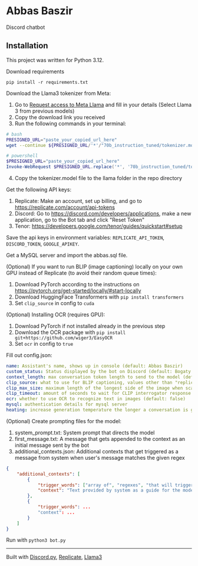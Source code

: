 # Abbas Baszir
Discord chatbot
## Installation
This project was written for Python 3.12.

Download requirements
```
pip install -r requirements.txt
```

Download the Llama3 tokenizer from Meta:
1. Go to [Request access to Meta Llama](https://llama.meta.com/llama-downloads) and fill in your details (Select Llama 3 from previous models)
2. Copy the download link you received
3. Run the following commands in your terminal:
```bash
# bash
PRESIGNED_URL="paste_your_copied_url_here"
wget --continue ${PRESIGNED_URL/'*'/"70b_instruction_tuned/tokenizer.model"}
```
```powershell
# powershell
$PRESIGNED_URL="paste_your_copied_url_here"
Invoke-WebRequest $PRESIGNED_URL.replace('*', '70b_instruction_tuned/tokenizer.model') -OutFile "tokenizer.model"
```
4. Copy the tokenizer.model file to the llama folder in the repo directory

Get the following API keys:
1. Replicate: Make an account, set up billing, and go to https://replicate.com/account/api-tokens
2. Discord: Go to https://discord.com/developers/applications, make a new application, go to the Bot tab and click "Reset Token"
3. Tenor: https://developers.google.com/tenor/guides/quickstart#setup

Save the api keys in environment variables: `REPLICATE_API_TOKEN`, `DISCORD_TOKEN`, `GOOGLE_APIKEY`.

Get a MySQL server and import the abbas.sql file.

(Optional) If you want to run BLIP (image captioning) locally on your own GPU instead of Replicate (to avoid their random queue times):
1. Download PyTorch according to the instructions on https://pytorch.org/get-started/locally/#start-locally
2. Download HuggingFace Transformers with `pip install transformers`
3. Set `clip_source` in config to `cuda`

(Optional) Installing OCR (requires GPU):
1. Download PyTorch if not installed already in the previous step
2. Download the OCR package with `pip install git+https://github.com/wiger3/EasyOCR`
3. Set `ocr` in config to `true`

Fill out config.json:
```yaml
name: Assistant's name, shows up in console (default: Abbas Baszir)
custom_status: Status displayed by the bot on Discord (default: Bogaty szejk)
context_length: max conversation token length to send to the model (default: 2000)
clip_source: what to use for BLIP captioning, values other than "replicate" will assume local installation and will be passed as device to PyTorch (default: replicate)
clip_max_size: maximum length of the longest side of the image when scaling for sending to BLIP captioner (default: 512)
clip_timeout: amount of seconds to wait for CLIP interrogator response from Replicate (ignored if using local BLIP) (default: 10)
ocr: whether to use OCR to recognize text in images (default: false)
mysql: authentication details for mysql server
heating: increase generation temperature the longer a conversation is going on. Higher temperature makes the model output more gibberish. This option exists because it's funny (default: false)
```

(Optional) Create prompting files for the model:
1. system_prompt.txt: System prompt that directs the model
2. first_message.txt: A message that gets appended to the context as an initial message sent by the bot
3. additional_contexts.json: Additional contexts that get triggered as a message from system when user's message matches the given regex
```json
{
    "additional_contexts": [
        {
            "trigger_words": ["array of", "regexes", "that will trigger the context", "case-insensitive"],
            "context": "Text provided by system as a guide for the model when context gets triggered"
        },
        {
            "trigger_words": ...
            "context": ...
        }
    ]
}
```

Run with `python3 bot.py`

---
Built with [Discord.py](https://github.com/Rapptz/discord.py), [Replicate](https://replicate.com), [Llama3](https://llama.meta.com/llama3/)